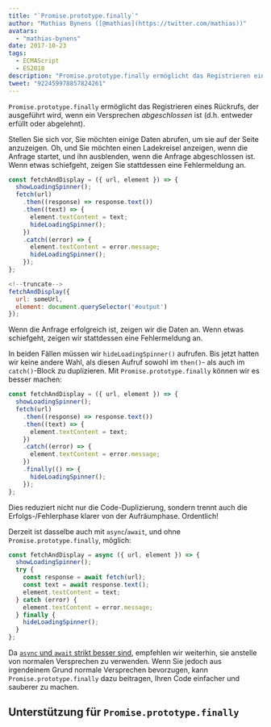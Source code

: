 ```yaml
---
title: "`Promise.prototype.finally`"
author: "Mathias Bynens ([@mathias](https://twitter.com/mathias))"
avatars:
  - "mathias-bynens"
date: 2017-10-23
tags:
  - ECMAScript
  - ES2018
description: "Promise.prototype.finally ermöglicht das Registrieren eines Rückrufs, der ausgeführt wird, wenn ein Versprechen abgeschlossen ist (d.h. entweder erfüllt oder abgelehnt)."
tweet: "922459978857824261"
---
```

`Promise.prototype.finally` ermöglicht das Registrieren eines Rückrufs, der ausgeführt wird, wenn ein Versprechen _abgeschlossen_ ist (d.h. entweder erfüllt oder abgelehnt).

Stellen Sie sich vor, Sie möchten einige Daten abrufen, um sie auf der Seite anzuzeigen. Oh, und Sie möchten einen Ladekreisel anzeigen, wenn die Anfrage startet, und ihn ausblenden, wenn die Anfrage abgeschlossen ist. Wenn etwas schiefgeht, zeigen Sie stattdessen eine Fehlermeldung an.

```js
const fetchAndDisplay = ({ url, element }) => {
  showLoadingSpinner();
  fetch(url)
    .then((response) => response.text())
    .then((text) => {
      element.textContent = text;
      hideLoadingSpinner();
    })
    .catch((error) => {
      element.textContent = error.message;
      hideLoadingSpinner();
    });
};

<!--truncate-->
fetchAndDisplay({
  url: someUrl,
  element: document.querySelector('#output')
});
```

Wenn die Anfrage erfolgreich ist, zeigen wir die Daten an. Wenn etwas schiefgeht, zeigen wir stattdessen eine Fehlermeldung an.

In beiden Fällen müssen wir `hideLoadingSpinner()` aufrufen. Bis jetzt hatten wir keine andere Wahl, als diesen Aufruf sowohl im `then()`- als auch im `catch()`-Block zu duplizieren. Mit `Promise.prototype.finally` können wir es besser machen:

```js
const fetchAndDisplay = ({ url, element }) => {
  showLoadingSpinner();
  fetch(url)
    .then((response) => response.text())
    .then((text) => {
      element.textContent = text;
    })
    .catch((error) => {
      element.textContent = error.message;
    })
    .finally(() => {
      hideLoadingSpinner();
    });
};
```

Dies reduziert nicht nur die Code-Duplizierung, sondern trennt auch die Erfolgs-/Fehlerphase klarer von der Aufräumphase. Ordentlich!

Derzeit ist dasselbe auch mit `async`/`await`, und ohne `Promise.prototype.finally`, möglich:

```js
const fetchAndDisplay = async ({ url, element }) => {
  showLoadingSpinner();
  try {
    const response = await fetch(url);
    const text = await response.text();
    element.textContent = text;
  } catch (error) {
    element.textContent = error.message;
  } finally {
    hideLoadingSpinner();
  }
};
```

Da [`async` und `await` strikt besser sind](https://mathiasbynens.be/notes/async-stack-traces), empfehlen wir weiterhin, sie anstelle von normalen Versprechen zu verwenden. Wenn Sie jedoch aus irgendeinem Grund normale Versprechen bevorzugen, kann `Promise.prototype.finally` dazu beitragen, Ihren Code einfacher und sauberer zu machen.

## Unterstützung für `Promise.prototype.finally`

<feature-support chrome="63 /blog/v8-release-63"
                 firefox="58"
                 safari="11.1"
                 nodejs="10"
                 babel="yes https://github.com/zloirock/core-js#ecmascript-promise"></feature-support>
